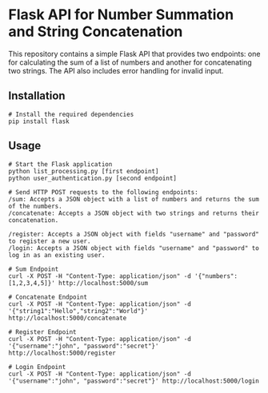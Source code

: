 # Flask API for Number Summation and String Concatenation

This repository contains a simple Flask API that provides two endpoints: one for calculating the sum of a list of numbers and another for concatenating two strings. The API also includes error handling for invalid input.

## Installation

```shell
# Install the required dependencies
pip install flask
```
## Usage

```shell
# Start the Flask application
python list_processing.py [first endpoint]
python user_authentication.py [second endpoint]

# Send HTTP POST requests to the following endpoints:
/sum: Accepts a JSON object with a list of numbers and returns the sum of the numbers.
/concatenate: Accepts a JSON object with two strings and returns their concatenation.
    
/register: Accepts a JSON object with fields "username" and "password" to register a new user.
/login: Accepts a JSON object with fields "username" and "password" to log in as an existing user.

# Sum Endpoint
curl -X POST -H "Content-Type: application/json" -d '{"numbers":[1,2,3,4,5]}' http://localhost:5000/sum

# Concatenate Endpoint
curl -X POST -H "Content-Type: application/json" -d '{"string1":"Hello","string2":"World"}' http://localhost:5000/concatenate

# Register Endpoint
curl -X POST -H "Content-Type: application/json" -d '{"username":"john", "password":"secret"}' http://localhost:5000/register

# Login Endpoint
curl -X POST -H "Content-Type: application/json" -d '{"username":"john", "password":"secret"}' http://localhost:5000/login
